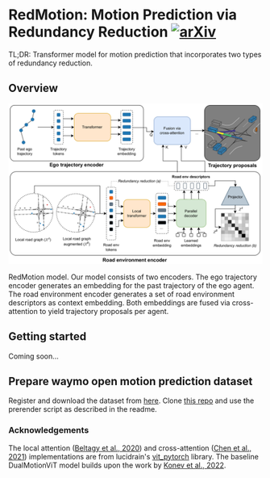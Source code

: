 # RedMotion: Motion Prediction via Redundancy Reduction [![arXiv](https://img.shields.io/badge/arXiv-2306.10840-b31b1b.svg)](https://arxiv.org/abs/2306.10840)
TL;DR: Transformer model for motion prediction that incorporates two types of redundancy reduction.

## Overview
![Model architecture](red-motion-model.png "Model architecture")

RedMotion model. Our model consists of two encoders. The ego trajectory encoder generates an embedding for the past trajectory of the ego agent. The road environment encoder generates a set of road environment descriptors as context embedding. Both embeddings are fused via cross-attention to yield trajectory proposals per agent.

## Getting started 
Coming soon...

## Prepare waymo open motion prediction dataset
Register and download the dataset from [here](https://waymo.com/open).
Clone [this repo](https://github.com/kbrodt/waymo-motion-prediction-2021) and use the prerender script as described in the readme.

### Acknowledgements
The local attention ([Beltagy et al., 2020](https://arxiv.org/abs/2004.05150)) and cross-attention ([Chen et al., 2021](https://arxiv.org/abs/2103.14899)) implementations are from lucidrain's [vit_pytorch](https://github.com/lucidrains/vit-pytorch) library.
The baseline DualMotionViT model builds upon the work by [Konev et al., 2022](https://arxiv.org/abs/2206.02163).
